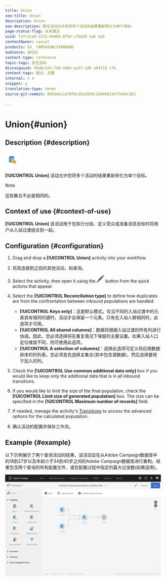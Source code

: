 ```yaml
---
title: Union
seo-title: Union
description: Union
seo-description: 联合活动允许您将多个活动的结果重新转化为单个目标。
page-status-flag: 从未激活
uuid: fafc3ce9-2212-44403-8754-cfbb28 ba6 e26
contentOwner: saviat
products: SG_ CAMPAIGN/STANDARD
audience: 自动化
content-type: reference
topic-tags: 定位活动
discoiquuid: 99a8c3a5-7d9-4dbb-aa37-1d0 a84719 cf6
context-tags: 联合，主要
internal: n n
snippet: y
translation-type: tm+mt
source-git-commit: 0454dac1a7976c1be2838c2a846d33e77e60c3b3

---
```



# Union{#union}

## Description {#description}

![](assets/union.png)

**[!UICONTROL Union]** 活动允许您将多个活动的结果重新转化为单个目标。

>[!NOTE]
>
>这些集合不必是相同的。

## Context of use {#context-of-use}

**[!UICONTROL Union]** 该活动用于在执行分段、定义受众或准备消息目标时将用户从入站过渡组合到一起。

## Configuration {#configuration}

1. Drag and drop a **[!UICONTROL Union]** activity into your workflow.
1. 将其连接到之前的其他活动，如查询。
1. Select the activity, then open it using the ![](assets/edit_darkgrey-24px.png) button from the quick actions that appear.
1. Select the **[!UICONTROL Reconciliation type]** to define how duplicates are from the confrontation between inbound populations are handled:

   * **[!UICONTROL Keys only]**：这是默认模式。仅当不同的入站过渡中的元素具有相同的键时，活动才会保留一个元素。只有在入站人群相同时，此选项才可用。
   * **[!UICONTROL All shared columns]**：数据将根据入站过渡的所有列进行协调。因此，您必须选择将在重复情况下保留的主要设置。如果入站人口定位维度不同，则可使用此选项。
   * **[!UICONTROL A selection of columns]**：选择此选项可定义将应用数据排序的列列表。您必须首先选择主集合(其中包含源数据)，然后选择要用于加入的列。

1. Check the **[!UICONTROL Use common additional data only]** box if you would like to keep only the additional data that is in all inbound transitions.
1. If you would like to limit the size of the final population, check the **[!UICONTROL Limit size of generated population]** box. The size can be specified in the **[!UICONTROL Maximum number of records]** field.
1. If needed, manage the activity's [Transitions](../../automating/using/executing-a-workflow.md#managing-an-activity-s-outbound-transitions) to access the advanced options for the calculated population.
1. 确认活动的配置并保存工作流。

## Example {#example}

以下示例展示了两个查询活动的结果，该活动旨在从Adobe Campaign数据库中的18到27岁以及年龄介于34到40岁之间的Adobe Campaign数据库进行重构。结果包含两个查询的所有配置文件，或在配置过程中指定的最大记录数(如果适用)。

![](assets/wkf_union_example.png)